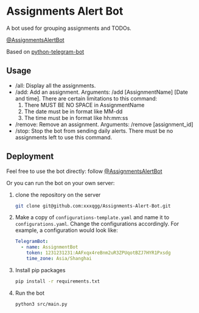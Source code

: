 # Assignments Alert Bot
A bot used for grouping assignments and TODOs.

[@AssignmentsAlertBot](https://telegram.me/AssignmentsAlertBot)

Based on [python-telegram-bot](https://python-telegram-bot.org/)

## Usage
- /all: Display all the assignments.
- /add: Add an assignment. Arguments: /add [AssignmentName] [Date and time]. 
    There are certain limitations to this command:
    1. There MUST BE NO SPACE in AssignmentName
    2. The date must be in format like MM-dd
    3. The time must be in format like hh:mm:ss
- /remove: Remove an assignment. Arguments: /remove [assignment_id]
- /stop: Stop the bot from sending daily alerts. There must be no assignments left to use this command.

## Deployment
Feel free to use the bot directly: follow [@AssignmentsAlertBot](https://telegram.me/AssignmentsAlertBot)

Or you can run the bot on your own server:
1. clone the repository on the server
    ```bash
    git clone git@github.com:xxxqgg/Assignments-Alert-Bot.git
    ```
2. Make a copy of ```configurations-template.yaml``` and name it 
to ```configurations.yaml```. Change the configurations accordingly.
For example, a configuration would look like:
    ```yaml
    TelegramBot:
      - name: AssignmentBot
        token: 1231231231:AAFxqx4reBnm2uR3ZPUqotBZJ7HYR1Pxsdg
        time_zone: Asia/Shanghai
    ```
3. Install pip packages
    ```bash
    pip install -r requirements.txt
    ```
4. Run the bot
    ```bash
    python3 src/main.py
    ```
